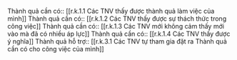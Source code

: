 Thành quả cần có:: [[r.k.1.1 Các TNV thấy được thành quả làm việc của mình]]
Thành quả cần có:: [[r.k.1.2 Các TNV thấy được sự thách thức trong công việc]]
Thành quả cần có:: [[r.k.1.3 Các TNV mới không cảm thấy mới vào mà đã có nhiều áp lực]]
Thành quả cần có:: [[r.k.1.4 Các TNV thấy được ý nghĩa]]
Thành quả hỗ trợ:: [[r.k.3.1 Các TNV tự tham gia đặt ra Thành quả cần có cho công việc của mình]]